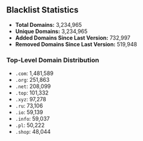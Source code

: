 ## Blacklist Statistics

- **Total Domains:** 3,234,965
- **Unique Domains:** 3,234,965
- **Added Domains Since Last Version:** 732,997
- **Removed Domains Since Last Version:** 519,948

### Top-Level Domain Distribution

-  `.com`: 1,481,589
-  `.org`: 251,863
-  `.net`: 208,099
-  `.top`: 101,332
-  `.xyz`: 97,278
-  `.ru`: 73,106
-  `.io`: 59,139
-  `.info`: 59,037
-  `.pl`: 50,222
-  `.shop`: 48,044
